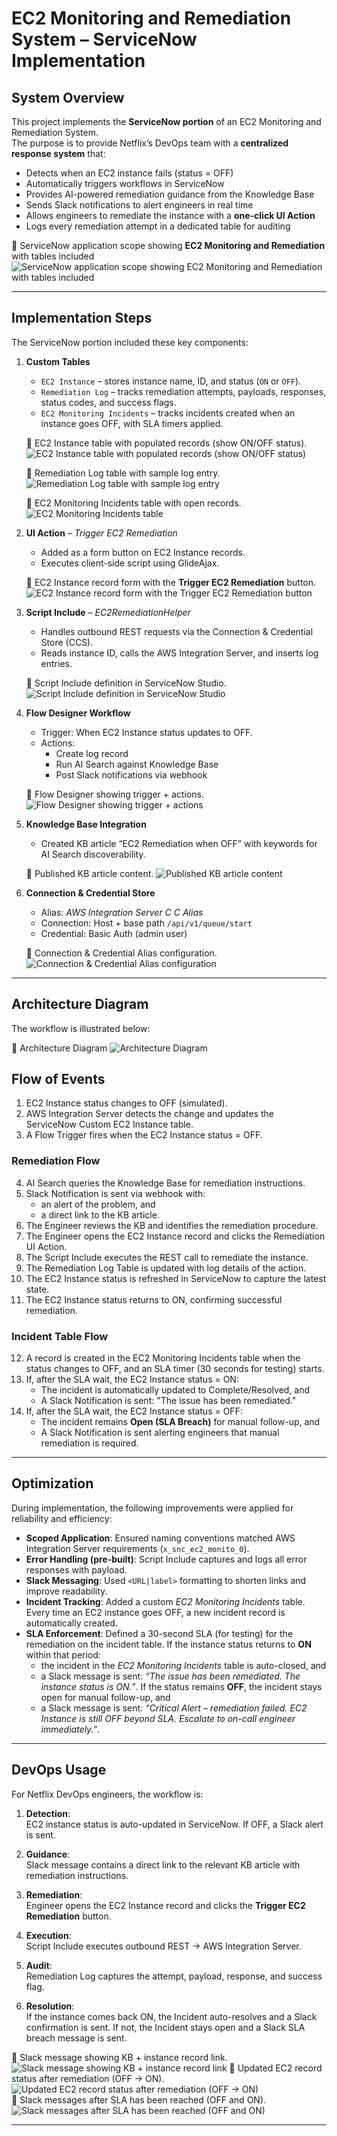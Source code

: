 # EC2 Monitoring and Remediation System – ServiceNow Implementation

## System Overview
This project implements the **ServiceNow portion** of an EC2 Monitoring and Remediation System.  
The purpose is to provide Netflix’s DevOps team with a **centralized response system** that:  
- Detects when an EC2 instance fails (status = OFF)  
- Automatically triggers workflows in ServiceNow  
- Provides AI-powered remediation guidance from the Knowledge Base  
- Sends Slack notifications to alert engineers in real time  
- Allows engineers to remediate the instance with a **one-click UI Action**  
- Logs every remediation attempt in a dedicated table for auditing  

📸 ServiceNow application scope showing **EC2 Monitoring and Remediation** with tables included   ![ServiceNow application scope showing **EC2 Monitoring and Remediation** with tables included](assets/initial_setup.png)

---

## Implementation Steps
The ServiceNow portion included these key components:

1. **Custom Tables**  
   - `EC2 Instance` – stores instance name, ID, and status (`ON` or `OFF`).  
   - `Remediation Log` – tracks remediation attempts, payloads, responses, status codes, and success flags.
   - `EC2 Monitoring Incidents` – tracks incidents created when an instance goes OFF, with SLA timers applied.  


   📸 EC2 Instance table with populated records (show ON/OFF status).  ![EC2 Instance table with populated records (show ON/OFF status)](assets/instance_off.png)
   
   📸 Remediation Log table with sample log entry. ![Remediation Log table with sample log entry](assets/remediation_log.png)

   📸 EC2 Monitoring Incidents table with open records. ![EC2 Monitoring Incidents table](assets/incidents_table.png) 

3. **UI Action** – *Trigger EC2 Remediation*  
   - Added as a form button on EC2 Instance records.  
   - Executes client-side script using GlideAjax.  

   📸 EC2 Instance record form with the **Trigger EC2 Remediation** button. ![EC2 Instance record form with the **Trigger EC2 Remediation** button](assets/instance_ui_action.jpg) 

4. **Script Include** – *EC2RemediationHelper*  
   - Handles outbound REST requests via the Connection & Credential Store (CCS).  
   - Reads instance ID, calls the AWS Integration Server, and inserts log entries.  

   📸 Script Include definition in ServiceNow Studio. ![Script Include definition in ServiceNow Studio](assets/script_include.png)  

5. **Flow Designer Workflow**  
   - Trigger: When EC2 Instance status updates to OFF.  
   - Actions:  
     - Create log record  
     - Run AI Search against Knowledge Base  
     - Post Slack notifications via webhook

   📸 Flow Designer showing trigger + actions. ![Flow Designer showing trigger + actions](assets/flow_designer.jpg)   

6. **Knowledge Base Integration**  
   - Created KB article “EC2 Remediation when OFF” with keywords for AI Search discoverability.  

   📸 Published KB article content. ![Published KB article content](assets/kb_article.png)   

7. **Connection & Credential Store**  
   - Alias: *AWS Integration Server C C Alias*  
   - Connection: Host + base path `/api/v1/queue/start`  
   - Credential: Basic Auth (admin user)  

   📸 Connection & Credential Alias configuration. ![Connection & Credential Alias configuration](assets/cc_alias_config.png)   

---

## Architecture Diagram
The workflow is illustrated below:

📸 Architecture Diagram ![Architecture Diagram](Diagram.png)   

## Flow of Events

1. EC2 Instance status changes to OFF (simulated).  
2. AWS Integration Server detects the change and updates the ServiceNow Custom EC2 Instance table.  
3. A Flow Trigger fires when the EC2 Instance status = OFF.  

### Remediation Flow  
4. AI Search queries the Knowledge Base for remediation instructions.  
5. Slack Notification is sent via webhook with:  
   - an alert of the problem, and  
   - a direct link to the KB article.  
6. The Engineer reviews the KB and identifies the remediation procedure.  
7. The Engineer opens the EC2 Instance record and clicks the Remediation UI Action.  
8. The Script Include executes the REST call to remediate the instance.  
9. The Remediation Log Table is updated with log details of the action.  
10. The EC2 Instance status is refreshed in ServiceNow to capture the latest state.  
11. The EC2 Instance status returns to ON, confirming successful remediation.  

### Incident Table Flow  
12. A record is created in the EC2 Monitoring Incidents table when the status changes to OFF, and an SLA timer (30 seconds for testing) starts.  
13. If, after the SLA wait, the EC2 Instance status = ON:  
    - The incident is automatically updated to Complete/Resolved, and  
    - A Slack Notification is sent: "The issue has been remediated."  
14. If, after the SLA wait, the EC2 Instance status = OFF:  
    - The incident remains **Open (SLA Breach)** for manual follow-up, and  
    - A Slack Notification is sent alerting engineers that manual remediation is required.  

---

## Optimization

During implementation, the following improvements were applied for reliability and efficiency:  
- **Scoped Application**: Ensured naming conventions matched AWS Integration Server requirements (`x_snc_ec2_monito_0`).  
- **Error Handling (pre-built)**: Script Include captures and logs all error responses with payload.  
- **Slack Messaging**: Used `<URL|label>` formatting to shorten links and improve readability.  
- **Incident Tracking**: Added a custom *EC2 Monitoring Incidents* table. Every time an EC2 instance goes OFF, a new incident record is automatically created.  
- **SLA Enforcement**: Defined a 30-second SLA (for testing) for the remediation on the incident table. If the instance status returns to **ON** within that period:  
  - the incident in the *EC2 Monitoring Incidents* table is auto-closed, and  
  - a Slack message is sent: *“The issue has been remediated. The instance status is ON.”*.
If the status remains **OFF**, the incident stays open for manual follow-up, and
  - a Slack message is sent: *“Critical Alert – remediation failed. EC2 Instance is still OFF beyond SLA. Escalate to on-call engineer immediately.”*. 

---

## DevOps Usage
For Netflix DevOps engineers, the workflow is:  

1. **Detection**:  
   EC2 instance status is auto-updated in ServiceNow. If OFF, a Slack alert is sent.  

2. **Guidance**:  
   Slack message contains a direct link to the relevant KB article with remediation instructions.  

3. **Remediation**:  
   Engineer opens the EC2 Instance record and clicks the **Trigger EC2 Remediation** button.  

4. **Execution**:  
   Script Include executes outbound REST → AWS Integration Server.  

5. **Audit**:  
   Remediation Log captures the attempt, payload, response, and success flag.

6. **Resolution**:  
   If the instance comes back ON, the Incident auto-resolves and a Slack confirmation is sent. If not, the Incident stays open and a Slack SLA breach message is sent.  

📸 Slack message showing KB + instance record link. ![Slack message showing KB + instance record link](assets/slack_message.jpg) 
📸 Updated EC2 record status after remediation (OFF → ON). ![Updated EC2 record status after remediation (OFF → ON)](assets/updated_instance_status.jpg)  
📸 Slack messages after SLA has been reached (OFF and ON).  
![Slack messages after SLA has been reached (OFF and ON)](assets/slack_messages.png)  


---


